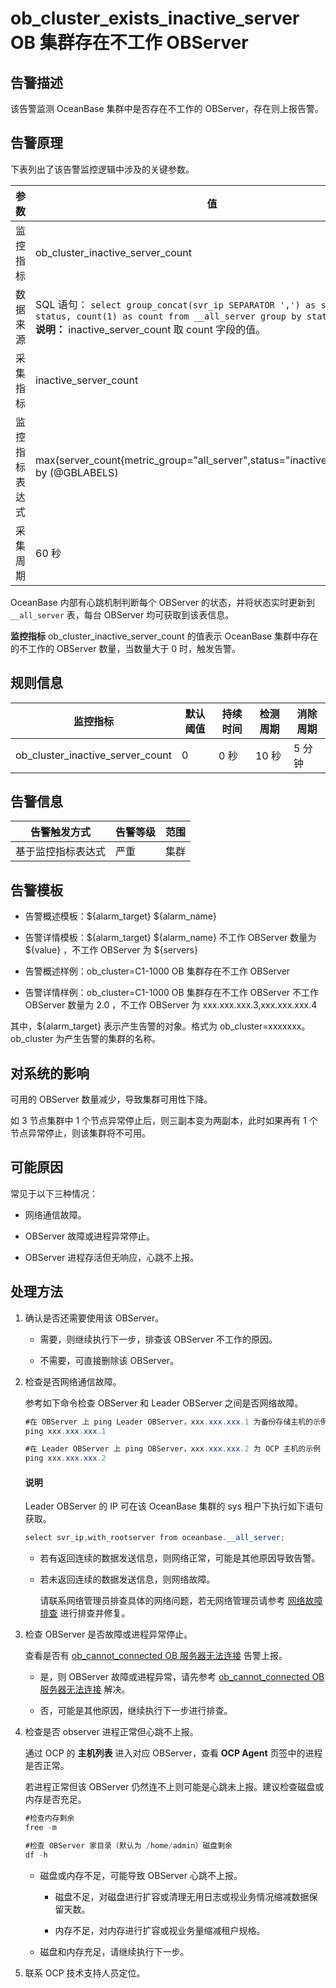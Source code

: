 ob_cluster_exists_inactive_server OB 集群存在不工作 OBServer 
==========================================================================



**告警描述** 
-----------------------------

该告警监测 OceanBase 集群中是否存在不工作的 OBServer，存在则上报告警。

告警原理 
-------------------------

下表列出了该告警监控逻辑中涉及的关键参数。


|   参数    |                                                                                                                       值                                                                                                                       |
|---------|-----------------------------------------------------------------------------------------------------------------------------------------------------------------------------------------------------------------------------------------------|
| 监控指标    | ob_cluster_inactive_server_count                                                                                                                                                                                                              |
| 数据来源    | SQL 语句： ```select group_concat(svr_ip SEPARATOR ',') as servers, status, count(1) as count from __all_server group by status; ```  <br>**说明：**  inactive_server_count 取 count 字段的值。 |
| 采集指标    | inactive_server_count                                                                                                                                                                                                                         |
| 监控指标表达式 | max(server_count{metric_group="all_server",status="inactive",@LABELS}) by (@GBLABELS)                                                                                                                                                         |
| 采集周期    | 60 秒                                                                                                                                                                                                                                          |



OceanBase 内部有心跳机制判断每个 OBServer 的状态，并将状态实时更新到 `__all_server` 表，每台 OBServer 均可获取到该表信息。

**监控指标** ob_cluster_inactive_server_count 的值表示 OceanBase 集群中存在的不工作的 OBServer 数量，当数量大于 0 时，触发告警。

**规则信息** 
-----------------------------



|               监控指标               | 默认阈值 | 持续时间 | 检测周期 | 消除周期 |
|----------------------------------|------|------|------|------|
| ob_cluster_inactive_server_count | 0    | 0 秒  | 10 秒 | 5 分钟 |



**告警信息** 
-----------------------------



|  告警触发方式   | 告警等级 | 范围 |
|-----------|------|----|
| 基于监控指标表达式 | 严重   | 集群 |



**告警模板** 
-----------------------------

* 告警概述模板：${alarm_target} ${alarm_name}

  

* 告警详情模板：${alarm_target} ${alarm_name} 不工作 OBServer 数量为 ${value} ，不工作 OBServer 为 ${servers}

  

* 告警概述样例：ob_cluster=C1-1000 OB 集群存在不工作 OBServer

  

* 告警详情样例：ob_cluster=C1-1000 OB 集群存在不工作 OBServer 不工作 OBServer 数量为 2.0 ，不工作 OBServer 为 xxx.xxx.xxx.3,xxx.xxx.xxx.4

  




其中，${alarm_target} 表示产生告警的对象。格式为 ob_cluster=xxxxxxx。ob_cluster 为产生告警的集群的名称。

**对系统的影响** 
-------------------------------

可用的 OBServer 数量减少，导致集群可用性下降。

如 3 节点集群中 1 个节点异常停止后，则三副本变为两副本，此时如果再有 1 个节点异常停止，则该集群将不可用。

**可能原因** 
-----------------------------

常见于以下三种情况：

* 网络通信故障。

  

* OBServer 故障或进程异常停止。

  

* OBServer 进程存活但无响应，心跳不上报。

  




**处理方法** 
-----------------------------

1. 确认是否还需要使用该 OBServer。

   * 需要，则继续执行下一步，排查该 OBServer 不工作的原因。

     
   
   * 不需要，可直接删除该 OBServer。

     
   

   

2. 检查是否网络通信故障。

   参考如下命令检查 OBServer 和 Leader OBServer 之间是否网络故障。

   ```java
   #在 OBServer 上 ping Leader OBServer，xxx.xxx.xxx.1 为备份存储主机的示例 IP。
   ping xxx.xxx.xxx.1
   
   #在 Leader OBServer 上 ping OBServer，xxx.xxx.xxx.2 为 OCP 主机的示例 IP。
   ping xxx.xxx.xxx.2
   ```



   <main id="notice" type='explain'><h4>说明</h4><p>Leader OBServer 的 IP 可在该 OceanBase 集群的 sys 租户下执行如下语句获取。</p></main>

   

   ```java
   select svr_ip,with_rootserver from oceanbase.__all_server;
   ```

   
   * 若有返回连续的数据发送信息，则网络正常，可能是其他原因导致告警。

     
   
   * 若未返回连续的数据发送信息，则网络故障。

     请联系网络管理员排查具体的网络问题，若无网络管理员请参考 [网络故障排查](../400.alarm-appendix/600.network-troubleshooting.md) 进行排查并修复。
     
   

   

3. 检查 OBServer 是否故障或进程异常停止。

   查看是否有 [ob_cannot_connected OB 服务器无法连接](../200.ob-alert/100.ob_cannot_connected-observer-cannot-be-connected.md) 告警上报。
   * 是，则 OBServer 故障或进程异常，请先参考 [ob_cannot_connected OB 服务器无法连接](../200.ob-alert/100.ob_cannot_connected-observer-cannot-be-connected.md) 解决。

     
   
   * 否，可能是其他原因，继续执行下一步进行排查。

     
   

   

4. 检查是否 observer 进程正常但心跳不上报。

   通过 OCP 的 **主机列表** 进入对应 OBServer，查看 **OCP Agent** 页签中的进程是否正常。

   若进程正常但该 OBServer 仍然连不上则可能是心跳未上报。建议检查磁盘或内存是否充足。

   ```java
   #检查内存剩余
   free -m
   
   #检查 OBServer 家目录（默认为 /home/admin）磁盘剩余
   df -h
   ```

   
   * 磁盘或内存不足，可能导致 OBServer 心跳不上报。

     * 磁盘不足，对磁盘进行扩容或清理无用日志或视业务情况缩减数据保留天数。

       
     
     * 内存不足，对内存进行扩容或视业务量缩减租户规格。

       
     

     
   
   * 磁盘和内存充足，请继续执行下一步。

     
   

   

5. 联系 OCP 技术支持人员定位。

   



